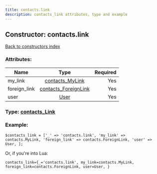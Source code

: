 ```yaml
---
title: contacts.link
description: contacts_link attributes, type and example
---
```

## Constructor: contacts.link  
[Back to constructors index](index.md)



### Attributes:

| Name     |    Type       | Required |
|----------|:-------------:|---------:|
|my\_link|[contacts\_MyLink](../types/contacts_MyLink.md) | Yes|
|foreign\_link|[contacts\_ForeignLink](../types/contacts_ForeignLink.md) | Yes|
|user|[User](../types/User.md) | Yes|



### Type: [contacts\_Link](../types/contacts_Link.md)


### Example:

```
$contacts_link = ['_' => 'contacts.link', 'my_link' => contacts.MyLink, 'foreign_link' => contacts.ForeignLink, 'user' => User, ];
```  

Or, if you're into Lua:  


```
contacts_link={_='contacts.link', my_link=contacts.MyLink, foreign_link=contacts.ForeignLink, user=User, }

```


